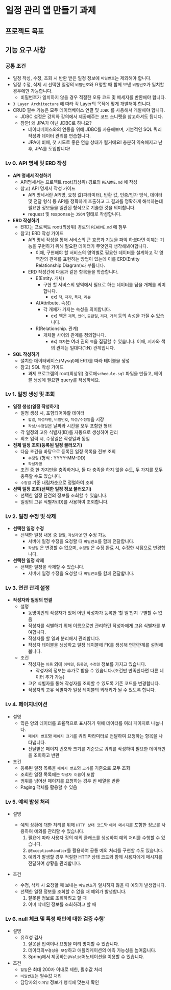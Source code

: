 # 일정 관리 앱 만들기 과제

## 프로젝트 목표

## 기능 요구 사항

### 공통 조건

- 일정 작성, 수정, 조회 시 반환 받은 일정 정보에 `비밀번호`는 제외해야 합니다.
- 일정 수정, 삭제 시 선택한 일정의 `비밀번호`와 요청할 때 함께 보낸 `비밀번호`가 일치할 경우에만 가능합니다.
    - 비밀번호가 일치하지 않을 경우 적절한 오류 코드 및 메세지를 반환해야 합니다.
- `3 Layer Architecture` 에 따라 각 Layer의 목적에 맞게 개발해야 합니다.
- CRUD 필수 기능은 모두 데이터베이스 연결 및 `JDBC` 를 사용해서 개발해야 합니다.
    - JDBC 설정은 강의와 강의에서 제공해주는 코드 스니펫을 참고하셔도 됩니다.
    - 잠깐! 왜 JPA가 아닌 JDBC로 하나요?
        - 데이터베이스와의 연동을 위해 JDBC를 사용해보며, 기본적인 SQL 쿼리 작성과 데이터 관리를 연습합니다.
        - JPA에 비해, 첫 시도로 좋은 연습 상대가 될거에요! 충분히 익숙해지고 난 후, JPA를 도입합니다!

### Lv 0. API 명세 및 ERD 작성

- **API 명세서 작성하기**
    - API명세서는 프로젝트 root(최상위) 경로의 `README.md` 에 작성
    - 참고) API 명세서 작성 가이드
        - API 명세서란 API명, 요청 값(파라미터), 반환 값, 인증/인가 방식, 데이터 및 전달 형식 등 API를 정확하게 호출하고 그 결과를 명확하게 해석하는데 필요한 정보들을 일관된 형식으로 기술한
          것을 의미합니다.
        - request 및 response는 `JSON` 형태로 작성합니다.
- **ERD 작성하기**
    - ERD는 프로젝트 root(최상위) 경로의 `README.md` 에 첨부
    - 참고) ERD 작성 가이드
        - API 명세 작성을 통해 서비스의 큰 흐름과 기능을 파악 하셨다면 이제는 기능을 구현하기 위해 필요한 데이터가 무엇인지 생각해봐야합니다.
            - 이때, 구현해야 할 서비스의 영역별로 필요한 데이터를 설계하고 각 영역간의 관계를 표현하는 방법이 있는데 이를 ERD(Entity Relationship Diagram)라 부릅니다.
        - ERD 작성간에 다음과 같은 항목들을 학습합니다.
            - E(Entity. 개체)
                - 구현 할 서비스의 영역에서 필요로 하는 데이터를 담을 개체를 의미합니다.
                    - ex) `책`, `저자`, `독자`, `리뷰`
            - A(Attribute. 속성)
                - 각 개체가 가지는 속성을 의미합니다.
                    - ex) 책은 `제목`, `언어`, `출판일`, `저자`, `가격` 등의 속성을 가질 수 있습니다.
            - R(Relationship. 관계)
                - 개체들 사이의 관계를 정의합니다.
                    - ex) `저자`는 여러 권의 `책`을 집필할 수 있습니다. 이때, 저자와 책의 관계는 일대다(1:N) 관계입니다.
- **SQL 작성하기**
    - 설치한 데이터베이스(Mysql)에 ERD를 따라 테이블을 생성
    - 참고) SQL 작성 가이드
        - 과제 프로그램의 root(최상위) 경로에`schedule.sql` 파일을 만들고, 테이블 생성에 필요한 query를 작성하세요.

### Lv 1. 일정 생성 및 조회

- **일정 생성(일정 작성하기)**
    - 일정 생성 시, 포함되어야할 데이터
        - `할일`, `작성자명`, `비밀번호`, `작성/수정일`을 저장
        - `작성/수정일`은 날짜와 시간을 모두 포함한 형태
    - 각 일정의 고유 식별자(ID)를 자동으로 생성하여 관리
    - 최초 입력 시, 수정일은 작성일과 동일
- **전체 일정 조회(등록된 일정 불러오기)**
    - 다음 조건을 바탕으로 등록된 일정 목록을 전부 조회
        - `수정일` (형식 : YYYY-MM-DD)
        - `작성자명`
    - 조건 중 한 가지만을 충족하거나, 둘 다 충족을 하지 않을 수도, 두 가지를 모두 충족할 수도 있습니다.
    - `수정일` 기준 내림차순으로 정렬하여 조회
- **선택 일정 조회(선택한 일정 정보 불러오기)**
    - 선택한 일정 단건의 정보를 조회할 수 있습니다.
    - 일정의 고유 식별자(ID)를 사용하여 조회합니다.

### Lv 2. 일정 수정 및 삭제

- **선택한 일정 수정**
    - 선택한 일정 내용 중 `할일`, `작성자명` 만 수정 가능
        - 서버에 일정 수정을 요청할 때 `비밀번호`를 함께 전달합니다.
        - `작성일` 은 변경할 수 없으며, `수정일` 은 수정 완료 시, 수정한 시점으로 변경합니다.
- **선택한 일정 삭제**
    - 선택한 일정을 삭제할 수 있습니다.
        - 서버에 일정 수정을 요청할 때 `비밀번호`를 함께 전달합니다.

### Lv 3. 연관 관계 설정

- **작성자와 일정의 연결**
    - 설명
        - 동명이인의 작성자가 있어 어떤 작성자가 등록한 ‘할 일’인지 구별할 수 없음
        - 작성자를 식별하기 위해 이름으로만 관리하던 작성자에게 고유 식별자를 부여합니다.
        - 작성자를 할 일과 분리해서 관리합니다.
        - 작성자 테이블을 생성하고 일정 테이블에 FK를 생성해 연관관계를 설정해 봅니다.
    - 조건
        - 작성자는 `이름` 외에 `이메일`, `등록일`, `수정일` 정보를 가지고 있습니다.
            - 작성자의 정보는 추가로 받을 수 있습니다.(조건만 만족한다면 다른 데이터 추가 가능)
        - 고유 식별자를 통해 작성자를 조회할 수 있도록 기존 코드를 변경합니다.
        - 작성자의 고유 식별자가 일정 테이블의 외래키가 될 수 있도록 합니다.

### Lv 4. 페이지네이션

- 설명
    - 많은 양의 데이터를 효율적으로 표시하기 위해 데이터를 여러 페이지로 나눕니다.
        - `페이지 번호`와 `페이지 크기`를 쿼리 파라미터로 전달하여 요청하는 항목을 나타냅니다.
        - 전달받은 페이지 번호와 크기를 기준으로 쿼리를 작성하여 필요한 데이터만을 조회하고 반환
- 조건
    - 등록된 일정 목록을 `페이지 번호`와 `크기`를 기준으로 모두 조회
    - 조회한 일정 목록에는 `작성자 이름`이 포함
    - 범위를 넘어선 페이지를 요청하는 경우 빈 배열을 반환
    - Paging 객체를 활용할 수 있음

### Lv 5. 예외 발생 처리

- 설명
    - 예외 상황에 대한 처리를 위해 `HTTP 상태 코드`와 `에러 메시지`를 포함한 정보를 사용하여 예외를 관리할 수 있습니다.
        1. 필요에 따라 사용자 정의 예외 클래스를 생성하여 예외 처리를 수행할 수 있습니다.
        2. `@ExceptionHandler`를 활용하여 공통 예외 처리를 구현할 수도 있습니다.
        3. 예외가 발생할 경우 적절한 HTTP 상태 코드와 함께 사용자에게 메시지를 전달하여 상황을 관리합니다.

- 조건
    - 수정, 삭제 시 요청할 때 보내는 `비밀번호`가 일치하지 않을 때 예외가 발생합니다.
    - 선택한 일정 정보를 조회할 수 없을 때 예외가 발생합니다.
        1. 잘못된 정보로 조회하려고 할 때
        2. 이미 삭제된 정보를 조회하려고 할 때

### Lv 6. null 체크 및 특정 패턴에 대한 검증 수행`

- 설명
    - 유효성 검사
        1. 잘못된 입력이나 요청을 미리 방지할 수 있습니다.
        2. 데이터의`무결성을 보장`하고 애플리케이션의 예측 가능성을 높여줍니다.
        3. Spring에서 제공하는`@Valid`어노테이션을 이용할 수 있습니다.
- 조건
    - `할일`은 최대 200자 이내로 제한, 필수값 처리
    - `비밀번호`는 필수값 처리
    - 담당자의 `이메일` 정보가 형식에 맞는지 확인